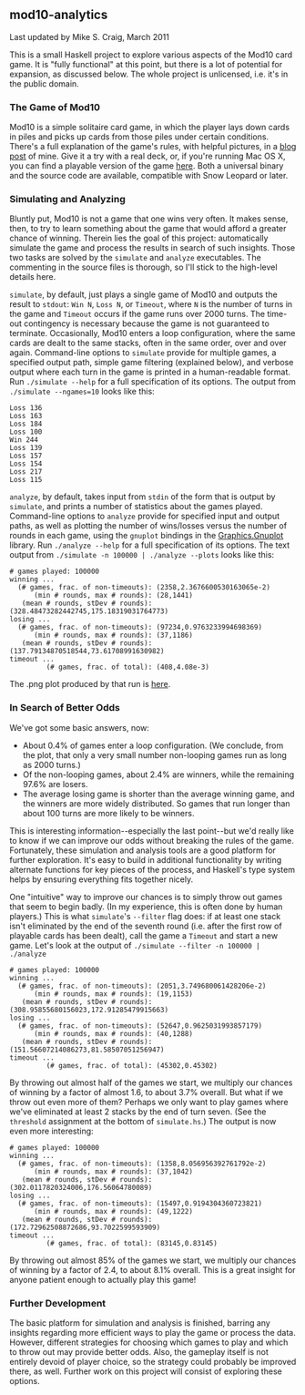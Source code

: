 ## mod10-analytics

Last updated by Mike S. Craig, March 2011

This is a small Haskell project to explore various aspects of the Mod10 card
game. It is "fully functional" at this point, but there is a lot of potential
for expansion, as discussed below. The whole project is unlicensed, i.e. it's
in the public domain.

### The Game of Mod10

Mod10 is a simple solitaire card game, in which the player lays down cards in
piles and picks up cards from those piles under certain conditions. There's a
full explanation of the game's rules, with helpful pictures, in a [blog
post](http://mkscrg.github.com/2011/02/02/mod10-a-game-youve-never-played/) of
mine. Give it a try with a real deck, or, if you're running Mac OS X, you can
find a playable version of the game [here](https://github.com/mkscrg/Mod10).
Both a universal binary and the source code are available, compatible with Snow
Leopard or later.

### Simulating and Analyzing

Bluntly put, Mod10 is not a game that one wins very often. It makes sense,
then, to try to learn something about the game that would afford a greater
chance of winning. Therein lies the goal of this project: automatically
simulate the game and process the results in search of such insights. Those two
tasks are solved by the `simulate` and `analyze` executables. The commenting in
the source files is thorough, so I'll stick to the high-level details here.

`simulate`, by default, just plays a single game of Mod10 and outputs the
result to `stdout`: `Win N`, `Loss N`, or `Timeout`, where `N` is the number of
turns in the game and `Timeout` occurs if the game runs over 2000 turns. The
time-out contingency is necessary because the game is not guaranteed to
terminate.  Occasionally, Mod10 enters a loop configuration, where the same
cards are dealt to the same stacks, often in the same order, over and over
again. Command-line options to `simulate` provide for multiple games, a
specified output path, simple game filtering (explained below), and verbose
output where each turn in the game is printed in a human-readable format. Run
`./simulate --help` for a full specification of its options. The output from
`./simulate --ngames=10` looks like this:

    Loss 136
    Loss 163
    Loss 184
    Loss 100
    Win 244
    Loss 139
    Loss 157
    Loss 154
    Loss 217
    Loss 115

`analyze`, by default, takes input from `stdin` of the form that is output by
`simulate`, and prints a number of statistics about the games played.
Command-line options to `analyze` provide for specified input and output paths,
as well as plotting the number of wins/losses versus the number of rounds in
each game, using the `gnuplot` bindings in the
[Graphics.Gnuplot](http://hackage.haskell.org/package/gnuplot-0.4.1.1) library.
Run `./analyze --help` for a full specification of its options. The text output
from `./simulate -n 100000 | ./analyze --plots` looks like this:

    # games played: 100000
    winning ...
      (# games, frac. of non-timeouts): (2358,2.3676600530163065e-2)
          (min # rounds, max # rounds): (28,1441)
       (mean # rounds, stDev # rounds): (328.48473282442745,175.18319031764773)
    losing ...
      (# games, frac. of non-timeouts): (97234,0.9763233994698369)
          (min # rounds, max # rounds): (37,1186)
       (mean # rounds, stDev # rounds): (137.79134870518544,73.61708991630982)
    timeout ...
             (# games, frac. of total): (408,4.08e-3)

The .png plot produced by that run is
[here](https://github.com/mkscrg/mod10-analytics/raw/improvements/plot.png).

### In Search of Better Odds

We've got some basic answers, now:

+ About 0.4% of games enter a loop configuration. (We conclude, from the plot,
  that only a very small number non-looping games run as long as 2000 turns.)
+ Of the non-looping games, about 2.4% are winners, while the remaining 97.6%
  are losers.
+ The average losing game is shorter than the average winning game, and the
  winners are more widely distributed. So games that run longer than about 100
  turns are more likely to be winners.

This is interesting information--especially the last point--but we'd really
like to know if we can improve our odds without breaking the rules of the game.
Fortunately, these simulation and analysis tools are a good platform for
further exploration. It's easy to build in additional functionality by writing
alternate functions for key pieces of the process, and Haskell's type system
helps by ensuring everything fits together nicely.

One "intuitive" way to improve our chances is to simply throw out games that
seem to begin badly. (In my experience, this is often done by human players.)
This is what `simulate`'s `--filter` flag does: if at least one stack isn't
eliminated by the end of the seventh round (i.e. after the first row of
playable cards has been dealt), call the game a `Timeout` and start a new game.
Let's look at the output of `./simulate --filter -n 100000 | ./analyze`

    # games played: 100000
    winning ...
      (# games, frac. of non-timeouts): (2051,3.749680061428206e-2)
          (min # rounds, max # rounds): (19,1153)
       (mean # rounds, stDev # rounds): (308.95855680156023,172.91285479915663)
    losing ...
      (# games, frac. of non-timeouts): (52647,0.9625031993857179)
          (min # rounds, max # rounds): (40,1288)
       (mean # rounds, stDev # rounds): (151.56607214086273,81.58507051256947)
    timeout ...
             (# games, frac. of total): (45302,0.45302)

By throwing out almost half of the games we start, we multiply our chances of
winning by a factor of almost 1.6, to about 3.7% overall. But what if we throw
out even more of them? Perhaps we only want to play games where we've
eliminated at least 2 stacks by the end of turn seven. (See the `threshold`
assignment at the bottom of `simulate.hs`.) The output is now even more
interesting:

    # games played: 100000
    winning ...
      (# games, frac. of non-timeouts): (1358,8.056956392761792e-2)
          (min # rounds, max # rounds): (37,1042)
       (mean # rounds, stDev # rounds): (302.0117820324006,176.56064780089)
    losing ...
      (# games, frac. of non-timeouts): (15497,0.9194304360723821)
          (min # rounds, max # rounds): (49,1222)
       (mean # rounds, stDev # rounds): (172.72962508872686,93.7022599593909)
    timeout ...
             (# games, frac. of total): (83145,0.83145)

By throwing out almost 85% of the games we start, we multiply our chances of
winning by a factor of 2.4, to about 8.1% overall. This is a great insight for
anyone patient enough to actually play this game!

### Further Development

The basic platform for simulation and analysis is finished, barring any
insights regarding more efficient ways to play the game or process the data.
However, different strategies for choosing which games to play and which to
throw out may provide better odds. Also, the gameplay itself is not entirely
devoid of player choice, so the strategy could probably be improved there, as
well. Further work on this project will consist of exploring these options.
